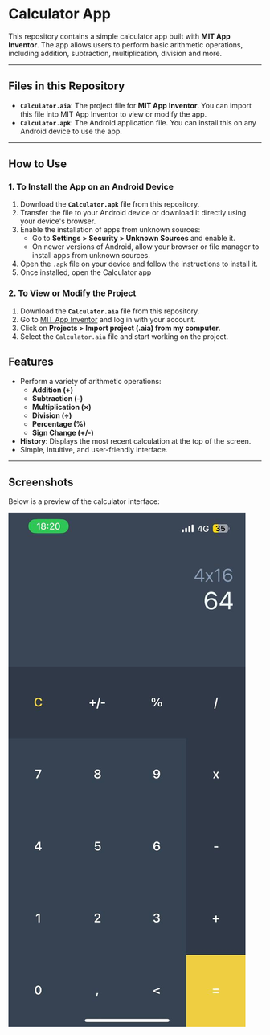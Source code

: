 # Calculator App

This repository contains a simple calculator app built with **MIT App Inventor**. The app allows users to perform basic arithmetic operations, including addition, subtraction, multiplication, division and more.

---

## Files in this Repository

- **`Calculator.aia`**: The project file for **MIT App Inventor**. You can import this file into MIT App Inventor to view or modify the app.
- **`Calculator.apk`**: The Android application file. You can install this on any Android device to use the app.

---

## How to Use

### 1. **To Install the App on an Android Device**
1. Download the **`Calculator.apk`** file from this repository.
2. Transfer the file to your Android device or download it directly using your device's browser.
3. Enable the installation of apps from unknown sources:
   - Go to **Settings > Security > Unknown Sources** and enable it.
   - On newer versions of Android, allow your browser or file manager to install apps from unknown sources.
4. Open the `.apk` file on your device and follow the instructions to install it.
5. Once installed, open the Calculator app

### 2. **To View or Modify the Project**
1. Download the **`Calculator.aia`** file from this repository.
2. Go to [MIT App Inventor](https://appinventor.mit.edu/) and log in with your account.
3. Click on **Projects > Import project (.aia) from my computer**.
4. Select the `Calculator.aia` file and start working on the project.

## Features

- Perform a variety of arithmetic operations:
  - **Addition (+)**
  - **Subtraction (-)**
  - **Multiplication (×)**
  - **Division (÷)**
  - **Percentage (%)**
  - **Sign Change (+/-)**
- **History**: Displays the most recent calculation at the top of the screen.
- Simple, intuitive, and user-friendly interface.

- ---

## Screenshots

Below is a preview of the calculator interface:

![Calculator App Interface](img_preview.jpg)
